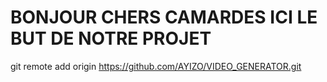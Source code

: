 # BONJOUR CHERS CAMARDES ICI LE BUT DE NOTRE PROJET 

git remote add origin https://github.com/AYIZO/VIDEO_GENERATOR.git

